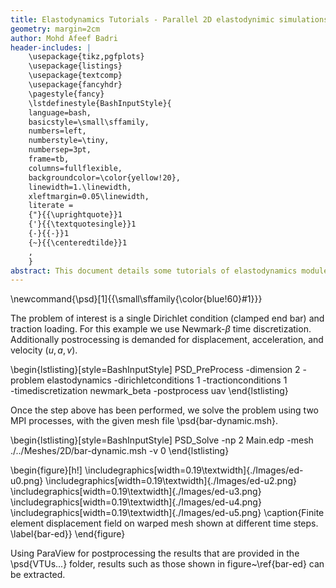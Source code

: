 ```yaml
---
title: Elastodynamics Tutorials - Parallel 2D elastodynimic simulations with PSD
geometry: margin=2cm
author: Mohd Afeef Badri
header-includes: |
    \usepackage{tikz,pgfplots}
    \usepackage{listings}
    \usepackage{textcomp}
    \usepackage{fancyhdr}
    \pagestyle{fancy}
    \lstdefinestyle{BashInputStyle}{
	language=bash,
	basicstyle=\small\sffamily,
	numbers=left,
	numberstyle=\tiny,
	numbersep=3pt,
	frame=tb,
	columns=fullflexible,
	backgroundcolor=\color{yellow!20},
	linewidth=1.\linewidth,
	xleftmargin=0.05\linewidth,
	literate =
	{"}{{\uprightquote}}1
	{'}{{\textquotesingle}}1
	{-}{{-}}1
	{~}{{\centeredtilde}}1
	,
    }
abstract: This document details some tutorials of elastodynamics module of PSD. These tutorials are not verbose, but does instead give a kick start to users/developers for using PSD's elastodynamics module. 
---
```


\newcommand{\psd}[1]{{\small\sffamily{\color{blue!60}#1}}}



The problem of interest is a single Dirichlet condition (clamped end bar) and traction loading. For this example we use Newmark-$\beta$ time discretization. Additionally postrocessing is demanded for displacement, acceleration, and velocity ($u,a,v$). 

\begin{lstlisting}[style=BashInputStyle]
PSD_PreProcess -dimension 2 -problem elastodynamics -dirichletconditions 1 -tractionconditions 1 \
-timediscretization newmark_beta -postprocess uav
\end{lstlisting}

Once the step above has been performed, we solve the problem using two MPI processes, with the given mesh file \psd{bar-dynamic.msh}. 

\begin{lstlisting}[style=BashInputStyle]
PSD_Solve -np 2 Main.edp -mesh ./../Meshes/2D/bar-dynamic.msh -v 0
\end{lstlisting}

\begin{figure}[h!]
\includegraphics[width=0.19\textwidth]{./Images/ed-u0.png}
\includegraphics[width=0.19\textwidth]{./Images/ed-u2.png}
\includegraphics[width=0.19\textwidth]{./Images/ed-u3.png}
\includegraphics[width=0.19\textwidth]{./Images/ed-u4.png}
\includegraphics[width=0.19\textwidth]{./Images/ed-u5.png}
\caption{Finite element displacement field on warped mesh shown at different time steps. \label{bar-ed}}
\end{figure}

Using ParaView for postprocessing the results that are provided in the \psd{VTUs...} folder, results such as those shown in figure~\ref{bar-ed} can be extracted. 

